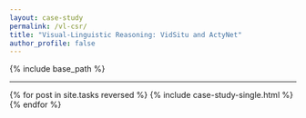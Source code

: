 ```yaml
---
layout: case-study
permalink: /vl-csr/
title: "Visual-Linguistic Reasoning: VidSitu and ActyNet"
author_profile: false
---
```


{% include base_path %}

---

{% for post in site.tasks reversed %}
  {% include case-study-single.html %}
{% endfor %}
